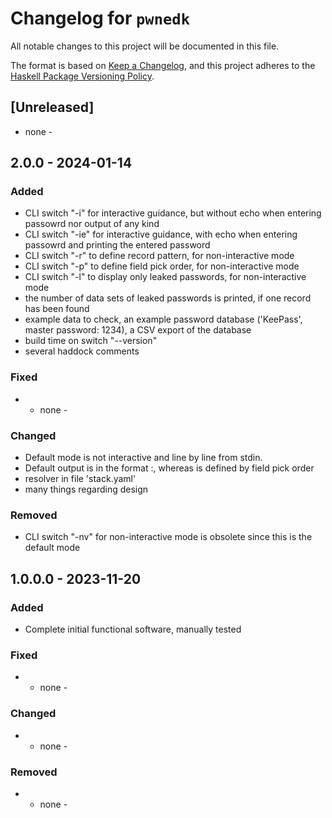 # Changelog for `pwnedk`

All notable changes to this project will be documented in this file.

The format is based on [Keep a Changelog](https://keepachangelog.com/en/1.0.0/),
and this project adheres to the
[Haskell Package Versioning Policy](https://pvp.haskell.org/).

## [Unreleased]

- none -

## 2.0.0 - 2024-01-14

### Added

- CLI switch "-i" for interactive guidance, but without echo when entering passowrd nor output of any kind
- CLI switch "-ie" for interactive guidance, with echo when entering passowrd and printing the entered password
- CLI switch "-r" to define record pattern, for non-interactive mode
- CLI switch "-p" to define field pick order, for non-interactive mode
- CLI switch "-l" to display only leaked passwords, for non-interactive mode
- the number of data sets of leaked passwords is printed, if one record has been found
- example data to check, an example password database ('KeePass', master password: 1234), a CSV export of the database
- build time on switch "--version"
- several haddock comments

### Fixed

- - none -

### Changed

- Default mode is not interactive and line by line from stdin.
- Default output is in the format <Reference>:<SymbolOrNumberOfAppearences>, 
  whereas <Reference> is defined by field pick order
- resolver in file 'stack.yaml'
- many things regarding design

### Removed

- CLI switch "-nv" for non-interactive mode is obsolete since this is the default mode

## 1.0.0.0 - 2023-11-20

### Added

- Complete initial functional software, manually tested

### Fixed

- - none -

### Changed

- - none -

### Removed

- - none -
